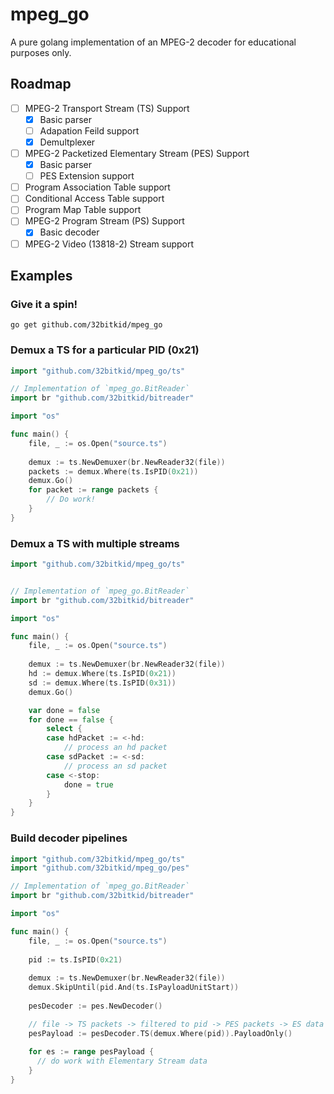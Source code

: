 # mpeg_go

A pure golang implementation of an MPEG-2 decoder for
educational purposes only.

## Roadmap
- [ ] MPEG-2 Transport Stream (TS) Support
  - [x] Basic parser
  - [ ] Adapation Feild support
  - [x] Demultplexer
- [ ] MPEG-2 Packetized Elementary Stream (PES) Support
  - [x] Basic parser
  - [ ] PES Extension support
- [ ] Program Association Table support
- [ ] Conditional Access Table support
- [ ] Program Map Table support
- [ ] MPEG-2 Program Stream (PS) Support
  - [x] Basic decoder
- [ ] MPEG-2 Video (13818-2) Stream support

## Examples

### Give it a spin!

```
go get github.com/32bitkid/mpeg_go
```


### Demux a TS for a particular PID (0x21)

```go
import "github.com/32bitkid/mpeg_go/ts"

// Implementation of `mpeg_go.BitReader`
import br "github.com/32bitkid/bitreader"

import "os"

func main() {
	file, _ := os.Open("source.ts")
  
	demux := ts.NewDemuxer(br.NewReader32(file))
	packets := demux.Where(ts.IsPID(0x21))
	demux.Go()
	for packet := range packets {
		// Do work!
	}
}
```

### Demux a TS with multiple streams

```go
import "github.com/32bitkid/mpeg_go/ts"


// Implementation of `mpeg_go.BitReader`
import br "github.com/32bitkid/bitreader"

import "os"

func main() {
	file, _ := os.Open("source.ts")
  
	demux := ts.NewDemuxer(br.NewReader32(file))
	hd := demux.Where(ts.IsPID(0x21))
	sd := demux.Where(ts.IsPID(0x31))
	demux.Go()

	var done = false
 	for done == false {
		select {
		case hdPacket := <-hd:
			// process an hd packet
		case sdPacket := <-sd:
			// process an sd packet
		case <-stop:
			done = true
		}
	}
}
```

### Build decoder pipelines

```go
import "github.com/32bitkid/mpeg_go/ts"
import "github.com/32bitkid/mpeg_go/pes"

// Implementation of `mpeg_go.BitReader`
import br "github.com/32bitkid/bitreader"

import "os"

func main() {
	file, _ := os.Open("source.ts")
	
	pid := ts.IsPID(0x21)
	
	demux := ts.NewDemuxer(br.NewReader32(file))
	demux.SkipUntil(pid.And(ts.IsPayloadUnitStart))
	
	pesDecoder := pes.NewDecoder()

	// file -> TS packets -> filtered to pid -> PES packets -> ES data
	pesPayload := pesDecoder.TS(demux.Where(pid)).PayloadOnly()
	
	for es := range pesPayload {
	  // do work with Elementary Stream data
	}
}
```
